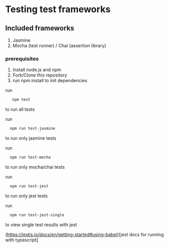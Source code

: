 # Testing test frameworks


## Included frameworks

1. Jasmine
2. Mocha (test runner) / Chai (assertion library)

### prerequisites

1. Install node.js and npm
2. Fork/Clone this repository
3. run npm install to init dependencies

run 
  ```bash
     npm test
  ```
to run all tests

run 
  ```bash
    npm run test-jasmine
  ```
to run only jasmine tests

run 
  ```bash
    npm run test-mocha
  ```
to run only mocha/chai tests

run 
  ```bash
    npm run test-jest
  ```
to run only jest tests

run 
  ```bash
    npm run test-jest-single
  ```
to view single test results with jest

(https://jestjs.io/docs/en/getting-started#using-babel)[jest docs for running with typescript]



